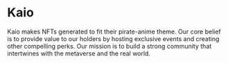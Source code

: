 # Kaio
Kaio makes NFTs generated to fit their pirate-anime theme. Our core belief is to provide value to our holders by hosting exclusive events and creating other compelling perks. Our mission is to build a strong community that intertwines with the metaverse and the real world.
